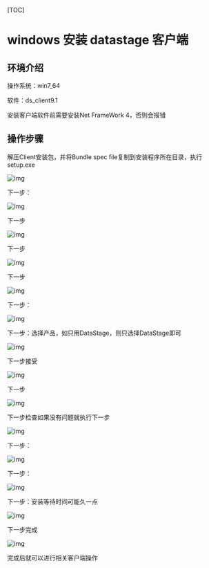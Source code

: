 [TOC]

# windows 安装 datastage 客户端

## 环境介绍

操作系统：win7_64

软件：ds_client9.1

安装客户端软件前需要安装Net FrameWork 4，否则会报错



## 操作步骤



解压Client安装包，并将Bundle spec file复制到安装程序所在目录，执行setup.exe

![img](../img_src/0-20180726-11-datastage.png)

下一步：


![img](../img_src/b207068aa143475d972a9bbd3cdcf8ce/clipboard.png)

下一步

![img](../img_src/b7704f6233874228a79af2051c465703/clipboard.png)

下一步

![img](../img_src/f78ab0921d7f4836ad6ae30c927635c9/clipboard.png)

下一步

![img](../img_src/e7cd9141eeb7409f87078824b61e8882/clipboard.png)

下一步：

![img](../img_src/14f7c6ef5c6545d5b6349e53d5f7b728/clipboard.png)

下一步：选择产品，如只用DataStage，则只选择DataStage即可

![img](../img_src/3ffff636178c4f0898e248b1528aa607/clipboard.png)

下一步接受

![img](../img_src/2a9e15aabf6743eeacd2ca6e61e0a7b5/clipboard.png)

下一步

![img](../img_src/4c5d53346c9c47d4804fcd51967e3e0b/clipboard.png)

下一步检查如果没有问题就执行下一步

![img](../img_src/be3ae69057864831a55bc1ccffc1cd47/clipboard.png)

下一步：

![img](../img_src/4a31c4dfc322400f95dcaf6169753ac6/clipboard.png)

下一步：

![img](../img_src/2fe2e947acca40b68e8f5245b6278452/clipboard.png)

下一步：安装等待时间可能久一点

![img](../img_src/9bcf28fc09cb44e79655dcbd28d725f2/clipboard.png)

下一步完成

![img](../img_src/a01c84c6e5874d4bbe8113e3889fb670/clipboard.png)

完成后就可以进行相关客户端操作